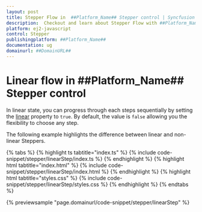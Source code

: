 ```yaml
---
layout: post
title: Stepper Flow in  ##Platform_Name## Stepper control | Syncfusion
description:  Checkout and learn about Stepper Flow with ##Platform_Name## Stepper control of Syncfusion Essential JS 2 and more details.
platform: ej2-javascript
control: Stepper
publishingplatform: ##Platform_Name##
documentation: ug
domainurl: ##DomainURL##
---
```


# Linear flow in ##Platform_Name## Stepper control

In linear state, you can progress through each steps sequentially by setting the [linear](https://ej2.syncfusion.com/documentation/api/stepper#linear) property to `true`. By default, the value is `false` allowing you the flexibility to choose any step.

The following example highlights the difference between linear and non-linear Steppers.

{% tabs %}
{% highlight ts tabtitle="index.ts" %}
{% include code-snippet/stepper/linearStep/index.ts %}
{% endhighlight %}
{% highlight html tabtitle="index.html" %}
{% include code-snippet/stepper/linearStep/index.html %}
{% endhighlight %}
{% highlight html tabtitle="styles.css" %}
{% include code-snippet/stepper/linearStep/styles.css %}
{% endhighlight %}
{% endtabs %}

{% previewsample "page.domainurl/code-snippet/stepper/linearStep" %}